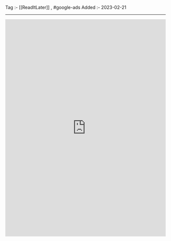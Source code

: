 Tag :- [[ReadItLater]] , #google-ads 
Added :- 2023-02-21

-----
<iframe src="https://www.linkedin.com/embed/feed/update/urn:li:ugcPost:7033505268533510144" height="682" width="504" frameborder="0" allowfullscreen="" title="Embedded post"></iframe>